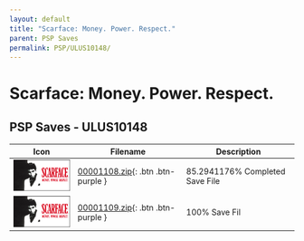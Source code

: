 ```yaml
---
layout: default
title: "Scarface: Money. Power. Respect."
parent: PSP Saves
permalink: PSP/ULUS10148/
---
```

# Scarface: Money. Power. Respect.

## PSP Saves - ULUS10148

| Icon | Filename | Description |
|------|----------|-------------|
| ![Scarface: Money. Power. Respect.](ICON0.PNG) | [00001108.zip](00001108.zip){: .btn .btn-purple } | 85.2941176% Completed Save File |
| ![Scarface: Money. Power. Respect.](ICON0.PNG) | [00001109.zip](00001109.zip){: .btn .btn-purple } | 100% Save Fil |
